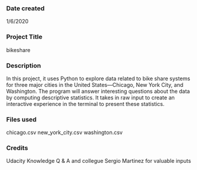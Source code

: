 ### Date created
1/6/2020

### Project Title
bikeshare

### Description
In this project, it uses Python to explore data related to bike share systems for three major cities in the United States—Chicago, New York City, and Washington. The program will answer interesting questions about the data by computing descriptive statistics. It takes in raw input to create an interactive experience in the terminal to present these statistics.

### Files used
chicago.csv
new_york_city.csv
washington.csv

### Credits
Udacity Knowledge Q & A and collegue Sergio Martinez for valuable inputs

